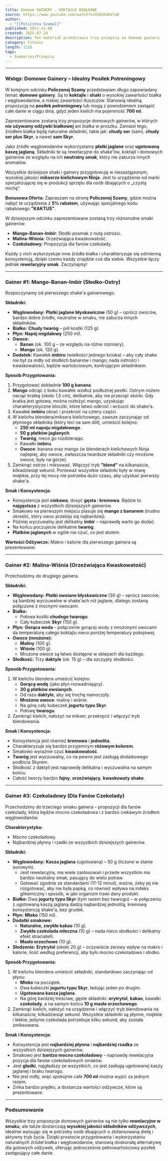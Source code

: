 ```yaml
---
title: Domowe GAINERY - KOKTAJLE BIAŁKOWE
source: https://www.youtube.com/watch?v=SV63X4HVlmE
author:
  - "[[Policzona Szama]]"
published: 2021-11-08
created: 2025-07-24
description: Ten materiał przedstawia trzy przepisy na domowe gainery (koktajle wysokobiałkowe i wysokowęglowodanowe) bez użycia odżywki białkowej, z naciskiem na naturalne składniki i ich przygotowanie w blenderze Ninja.
category: Fitness
length: 1126
tags:
  - Summaries/Przepisy
---
```



---

### **Wstęp: Domowe Gainery – Idealny Posiłek Potreningowy**

W kolejnym odcinku **Policzonej Szamy** przedstawiam długo zapowiadany temat: **domowe gainery**. Są to **koktajle** i **shaki** o wysokiej zawartości białka i węglowodanów, a niskiej zawartości tłuszczów. Stanowią idealną propozycję na **posiłek potreningowy** lub mogą z powodzeniem zastąpić całe danie w ciągu dnia, gdyż jeden kielich ma pojemność **700 ml**.

Zaprezentowane zostaną trzy propozycje domowych gainerów, w których **nie używamy odżywki białkowej** ani białka w proszku. Zamiast tego, źródłem białka będą naturalne składniki, takie jak: **chudy ser** (sam), **chudy ser plus Skyr**, a nawet **sam Skyr**.

Jako źródło węglowodanów wykorzystamy **płatki jaglane** oraz **ugotowaną kaszę jaglaną**. Składniki te są rewelacyjne do shake'ów, koktajli i domowych gainerów ze względu na ich **neutralny smak**, który nie zaburza innych aromatów.

Wszystkie dzisiejsze shaki i gainery przygotowuję w niezastąpionym, wysokiej jakości **mikserze kielichowym Ninja**. Jest to urządzenie od marki specjalizującej się w produkcji sprzętu dla osób dbających o „czystą michę”.

**Bonusowa Oferta:**
Zapraszam na stronę **Policzonej Szamy**, gdzie można nabyć te urządzenia z **5% rabatem**, używając specjalnego kodu rabatowego **"KAKTUS"**.

W dzisiejszym odcinku zaprezentowane zostaną trzy różnorodne smaki gainerów:
*   **Mango-Banan-Imbir**: Słodki posmak z nutą ostrości.
*   **Malina-Wiśnia**: Orzeźwiająca kwaskowatość.
*   **Czekoladowy**: Propozycja dla fanów czekolady.

Każdy z nich wykorzystuje inne źródła białka i charakteryzuje się odmienną konsystencją, dzięki czemu każdy znajdzie coś dla siebie. Wszystkie łączy jednak **rewelacyjny smak**. Zaczynajmy!

---

### **Gainer #1: Mango-Banan-Imbir (Słodko-Ostry)**

Rozpoczynamy od pierwszego shake'a gainerowego.

**Składniki:**
*   **Węglowodany:** **Płatki jaglane błyskawiczne** (50 g) – oprócz owoców, bardzo dobre źródło, neutralne w smaku, nie zaburza innych składników.
*   **Białko:** **Chudy twaróg** – pół kostki (125 g).
*   **Płyn:** **Napój migdałowy** (250 ml).
*   **Owoce:**
    *   **Banan** (ok. 100 g – ze względu na różne rozmiary).
    *   **Mango** (ok. 120 g).
*   **Dodatek:** Kawałek **imbiru** (wielkości jednego kciuka) – aby cały shake nie był za mdły od słodkich bananów i mango; nada ostrości i kwaskowatości, będzie wartościowym, kontrującym składnikiem.

**Sposób Przygotowania:**
1.  Przygotować dokładnie **100 g banana**.
2.  **Mango** odciąć z boku kawałek wzdłuż podłużnej pestki. Ostrym nożem naciąć kratkę (około 1,5 cm), delikatnie, aby nie przeciąć skórki. Gdy kratka jest gotowa, można rozłożyć mango, uzyskując charakterystyczne bloczki, które łatwo odkroić i wrzucić do shake'a.
3.  Kawałek **imbiru** obrać i przekroić na cztery części.
4.  W kielichu blendera/miksera kielichowego, zawsze zaczynając od płynnego składnika (który leci na sam dół), umieścić kolejno:
    *   **250 ml napoju migdałowego**.
    *   **50 g płatków jaglanych**.
    *   **Twaróg**, nieco go rozdzierając.
    *   Kawałki **imbiru**.
    *   **Owoce**: banana oraz mango (w blenderach kielichowych Ninja najlepiej, aby owoce, zwłaszcza twardsze składniki czy mrożone owoce, były na górze).
5.  Zamknąć ostrze i miksować. Włączyć tryb **"blend"** na kilkanaście, kilkadziesiąt sekund. Ponieważ wszystkie składniki były w miarę miękkie, przy tej mocy nie potrzeba dużo czasu, aby uzyskać pierwszy shake'a.

**Smak i Konsystencja:**
*   Konsystencja jest **ciekawa**, dosyć **gęsta** i **kremowa**. Będzie to **najgęstsza** z wszystkich dzisiejszych gainerów.
*   Smakowo na pierwszym miejscu plasuje się **mango z bananem** (trudno określić, który owoc przebija się najbardziej).
*   Później wyczuwalny jest delikatny **imbir** – naprawdę warto go dodać.
*   Na końcu poczujecie delikatnie **twaróg**.
*   **Płatków jaglanych** w ogóle nie czuć, co jest atutem.

**Wartości Odżywcze:**
Makro i kalorie dla pierwszego gainera są prezentowane.

---

### **Gainer #2: Malina-Wiśnia (Orzeźwiająca Kwaskowatość)**

Przechodzimy do drugiego gainera.

**Składniki:**
*   **Węglowodany:** **Płatki owsiane błyskawiczne** (30 g) – oprócz owoców; są bardziej wyczuwalne w shake'ach niż jaglane, dlatego zostaną połączone z mocnymi owocami.
*   **Białko:**
    *   Połowa kostki **chudego twarogu**.
    *   Cały kubeczek **Skyr** (150 g).
*   **Płyn:** **Gorąca woda** – połączenie gorącej wody z mrożonymi owocami da temperaturę całego koktajlu nieco poniżej temperatury pokojowej.
*   **Owoce (mrożone):**
    *   **Maliny** (100 g).
    *   **Wiśnie** (100 g).
    *   Mrożone owoce są łatwo dostępne w sklepach dla każdego.
*   **Słodkość:** Trzy **daktyle** (ok. 15 g) – dla szczypty słodkości.

**Sposób Przygotowania:**
1.  W kielichu blendera umieścić kolejno:
    *   **Gorącą wodę** (jako płyn rozwadniający).
    *   **30 g płatków owsianych**.
    *   Od razu **daktyle**, aby się trochę namoczyły.
    *   **Mrożone owoce**: maliny i wiśnie.
    *   Na górę cały kubeczek **jogurtu typu Skyr**.
    *   Połowę **twarogu**.
2.  Zamknąć kielich, nałożyć na mikser, przekręcić i włączyć tryb blendowania.

**Smak i Konsystencja:**
*   Konsystencja jest również **kremowa** i **jednolita**.
*   Charakteryzuje się bardzo przyjemnym **różowym kolorem**.
*   Smakowo wyraźnie czuć **kwaskowatość**.
*   **Twaróg** jest wyczuwalny, co na pewno jest zasługą dodatkowego podbicia Skyrem.
*   Słodkość z daktyli jest naprawdę delikatna i wyczuwalna na samym końcu.
*   Całość tworzy bardzo **fajny**, **orzeźwiający**, **kwaskowaty shake**.

---

### **Gainer #3: Czekoladowy (Dla Fanów Czekolady)**

Przechodzimy do trzeciego smaku gainera – propozycji dla fanów czekolady, która będzie mocno czekoladowa i z bardzo ciekawym źródłem węglowodanów.

**Charakterystyka:**
*   Mocno czekoladowy.
*   Najbardziej płynny i rzadki ze wszystkich dzisiejszych gainerów.

**Składniki:**
*   **Węglowodany:** **Kasza jaglana** (ugotowana) – 50 g (liczone w stanie surowym).
    *   Jest rewelacyjna, ma wiele zastosowań i przede wszystkim ma bardzo neutralny smak, pasujący do wielu potraw.
    *   Gotować zgodnie ze standardami (11-12 minut), ważne, żeby jej nie rozgotować, aby nie była papką, co również wpływa na indeks glikemiczny i sposób, w jaki organizm trawi dany produkt.
*   **Białko:** Dwa **jogurty typu Skyr** (tym razem bez twarogu) – w połączeniu z ugotowaną kaszą jaglaną dadzą najbardziej jednolitą, kremową konsystencję shake'a, bez grudek.
*   **Płyn:** **Mleko** (150 ml).
*   **Dodatki smakowe:**
    *   **Naturalne, zwykłe kakao** (10 g).
    *   **Zwykła czekolada mleczna** (10 g) – nada nieco słodkości i delikatny efekt straciatelli.
    *   **Masło orzechowe** (10 g).
*   **Słodzenie:** **Erytrytol** (około 20 g) – oczywiście zerowy wpływ na makro i kalorie; ilość według preferencji, aby było mocno czekoladowo i słodko.

**Sposób Przygotowania:**
1.  W kielichu blendera umieścić składniki, standardowo zaczynając od płynu:
    *   **Mleko** na początek.
    *   Dwa kubeczki **jogurtu typu Skyr**, ładując jeden po drugim.
    *   **Ugotowana kasza jaglana**.
    *   Na górę bardziej treściwe, gęste składniki: **erytrytol**, **kakao**, kawałki **czekolady**, a na samym końcu **10 g masła orzechowego**.
2.  Zamknąć kielich, nałożyć na urządzenie i włączyć tryb blendowania na kilkanaście, kilkadziesiąt sekund. Wszystkie składniki są płynne, miękkie i lekkie; jedynie czekolada potrzebuje kilku sekund, aby została zmiksowana.

**Smak i Konsystencja:**
*   Konsystencja jest **najbardziej płynna** i **najbardziej rzadka** ze wszystkich dzisiejszych gainerów.
*   Smakowo jest **bardzo mocno czekoladowy** – naprawdę rewelacyjna pozycja dla fanów czekoladowych smaków.
*   Jest **gładki**, najgładszy ze wszystkich, co jest zasługą ugotowanej kaszy jaglanej i braku twarogu.
*   Nie jest mdły, więc spokojnie całe **700 ml** można wypić za jednym razem.
*   Znika bardzo prędko, a dostarcza wartości odżywcze, które są prezentowane.

---

### **Podsumowanie**

Wszystkie trzy propozycje domowych gainerów są nie tylko **rewelacyjne w smaku**, ale także dostarczają **wysokiej jakości składników odżywczych**, idealnie wpisując się w potrzeby osób dbających o zbilansowaną dietę i aktywny tryb życia. Dzięki prostocie przygotowania i wykorzystaniu naturalnych źródeł białka i węglowodanów, stanowią doskonałą alternatywę dla gotowych odżywek, oferując jednocześnie pełnowartościowy posiłek zastępujący całe danie.